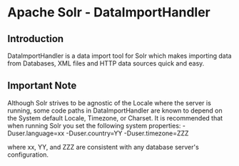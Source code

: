 Apache Solr - DataImportHandler
================================

Introduction
------------
DataImportHandler is a data import tool for Solr which makes importing data from Databases, XML files and
HTTP data sources quick and easy.

Important Note
--------------
Although Solr strives to be agnostic of the Locale where the server is
running, some code paths in DataImportHandler are known to depend on the
System default Locale, Timezone, or Charset.  It is recommended that when
running Solr you set the following system properties:
  -Duser.language=xx -Duser.country=YY -Duser.timezone=ZZZ

where xx, YY, and ZZZ are consistent with any database server's configuration.
